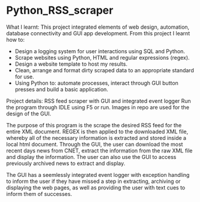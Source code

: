 # Python_RSS_scraper
What I learnt:
This project integrated elements of web design, automation, database connectivity and GUI app development. From this project I learnt how to:
* Design a logging system for user interactions using SQL and Python.
* Scrape websites using Python, HTML and regular expressions (regex).
* Design a website template to host my results.
* Clean, arrange and format dirty scraped data to an appropriate standard for use.
* Using Python to: automate processes, interact through GUI button presses and build a basic application. 


Project details:
RSS feed scraper with GUI and integrated event logger
Run the program through IDLE using F5 or run.
Images in repo are used for the design of the GUI.

The purpose of this program is the scrape the desired RSS feed for the entire XML document. REGEX is then applied to the downloaded XML file, whereby all of the necessary information is extracted and stored inside a local html document. Through the GUI, the user can download the most recent days news from CNET, extract the information from the raw XML file and display the information. The user can also use the GUI to access previously archived news to extract and display.

The GUI has a seemlessly integrated event logger with exception handling to inform the user if they have missed a step in extracting, archiving or displaying the web pages, as well as providing the user with text cues to inform them of successes.
